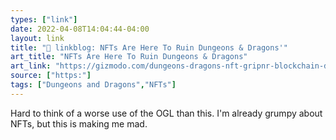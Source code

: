 ```yaml
---
types: ["link"]
date: 2022-04-08T14:04:44-04:00
layout: link
title: "🔗 linkblog: NFTs Are Here To Ruin Dungeons & Dragons'"
art_title: "NFTs Are Here To Ruin Dungeons & Dragons"
art_link: "https://gizmodo.com/dungeons-dragons-nft-gripnr-blockchain-dnd-ttrpg-1848686984"
source: ["https:"]
tags: ["Dungeons and Dragons","NFTs"]
---
```

Hard to think of a worse use of the OGL than this. I'm already grumpy about NFTs, but this is making me mad.
